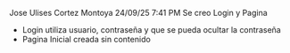 Jose Ulises Cortez Montoya 24/09/25 7:41 PM
Se creo Login y Pagina 
* Login utiliza usuario, contraseña y que se pueda ocultar la contraseña
* Pagina Inicial creada sin contenido
  
